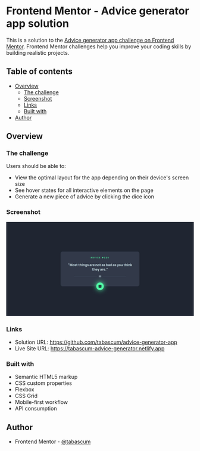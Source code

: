 # Frontend Mentor - Advice generator app solution

This is a solution to the [Advice generator app challenge on Frontend Mentor](https://www.frontendmentor.io/challenges/advice-generator-app-QdUG-13db). Frontend Mentor challenges help you improve your coding skills by building realistic projects.

## Table of contents

- [Overview](#overview)
  - [The challenge](#the-challenge)
  - [Screenshot](#screenshot)
  - [Links](#links)
  - [Built with](#built-with)
- [Author](#author)

## Overview

### The challenge

Users should be able to:

- View the optimal layout for the app depending on their device's screen size
- See hover states for all interactive elements on the page
- Generate a new piece of advice by clicking the dice icon

### Screenshot

![](./images/screenshot.png)

### Links

- Solution URL: https://github.com/tabascum/advice-generator-app
- Live Site URL: https://tabascum-advice-generator.netlify.app

### Built with

- Semantic HTML5 markup
- CSS custom properties
- Flexbox
- CSS Grid
- Mobile-first workflow
- API consumption

## Author

- Frontend Mentor - [@tabascum](https://www.frontendmentor.io/profile/tabascum)
